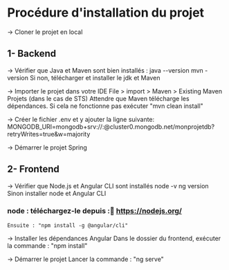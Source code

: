 # Procédure d'installation du projet

-> Cloner le projet en local

## 1- Backend


-> Vérifier que Java et Maven sont bien installés :
    java --version
    mvn -version
    Si non, télécharger et installer le jdk et Maven

-> Importer le projet dans votre IDE
    File > import > Maven > Existing Maven Projets (dans le cas de STS)
    Attendre que Maven télécharge les dépendances.
    Si cela ne fonctionne pas exécuter  "mvn clean install"

-> Créer le fichier .env et y ajouter la ligne suivante:
    MONGODB_URI=mongodb+srv://<username>:<password>@cluster0.mongodb.net/monprojetdb?retryWrites=true&w=majority


-> Démarrer le projet Spring


## 2- Frontend

-> Vérifier que Node.js et Angular CLI sont installés
    node -v
    ng version 
    Sinon installer node et Angular CLI 
### node : téléchargez-le depuis :🔗 https://nodejs.org/
    Ensuite : "npm install -g @angular/cli" 

-> Installer les dépendances Angular
    Dans le dossier du frontend, exécuter  la commande : "npm install"

-> Démarrer le projet
    Lancer la commande : "ng serve"